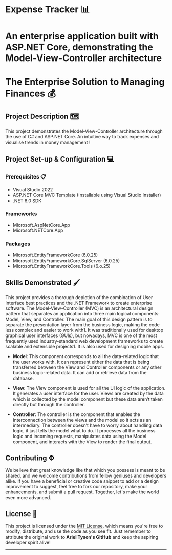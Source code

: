 
# Expense Tracker 📊
An enterprise application built with ASP.NET Core, demonstrating the Model-View-Controller architecture
=======
# The Enterprise Solution to Managing Finances 💰

## Project Description 🗺️

This project demonstrates the Model-View-Controller architecture through the use of C# and ASP.NET Core.
An intuitive way to track expenses and visualise trends in money management !

## Project Set-up & Configuration  💻

### Prerequisites 📋

- Visual Studio 2022
- ASP.NET Core MVC Template (Installable using Visual Studio Installer)
- .NET 6.0 SDK

### Frameworks

- Microsoft.AspNetCore.App
- Microsoft.NETCore.App

### Packages

- Microsoft.EntityFrameworkCore (6.0.25)
- Microsoft.EntityFrameworkCore.SqlServer (6.0.25)
- Microsoft.EntityFrameworkCore.Tools (6.o.25)

## Skills Demonstrated 🖌️

This project provides a thorough depiction of the combination of User Interface best practices and the .NET Framework to create enterprise software.
The Model-View-Controller (MVC) is an architectural design pattern that separates an application into three main logical components: Model, View, and Controller.
The main goal of this design pattern is to separate the presentation layer from the business logic, making the code less complex and easier to work with1. It was traditionally used for desktop graphical user interfaces (GUIs), but nowadays, MVC is one of the most frequently used industry-standard web development frameworks to create scalable and extensible projects1. It is also used for designing mobile apps.

- **Model**: This component corresponds to all the data-related logic that the user works with. It can represent either the data that is being transferred between the View and Controller components or any other business logic-related data. It can add or retrieve data from the database.

- **View**: The View component is used for all the UI logic of the application. It generates a user interface for the user. Views are created by the data which is collected by the model component but these data aren’t taken directly but through the controller.


- **Controller**: The controller is the component that enables the interconnection between the views and the model so it acts as an intermediary. The controller doesn’t have to worry about handling data logic, it just tells the model what to do. It processes all the business logic and incoming requests, manipulates data using the Model component, and interacts with the View to render the final output.

## Contributing ⚙️

We believe that great knowledge like that which you possess is meant to be shared, and we welcome contributions from fellow geniuses and developers alike. If you have a beneficial or creative code snippet to add or a design improvement to suggest, feel free to fork our repository, make your enhancements, and submit a pull request. Together, let's make the world even more advanced.

## License 🪪

This project is licensed under the [MIT License](LICENSE), which means you're free to modify, distribute, and use the code as you see fit. Just remember to attribute the original work to **Ariel Tyson's GitHub** and keep the aspiring developer spirit alive!

---
